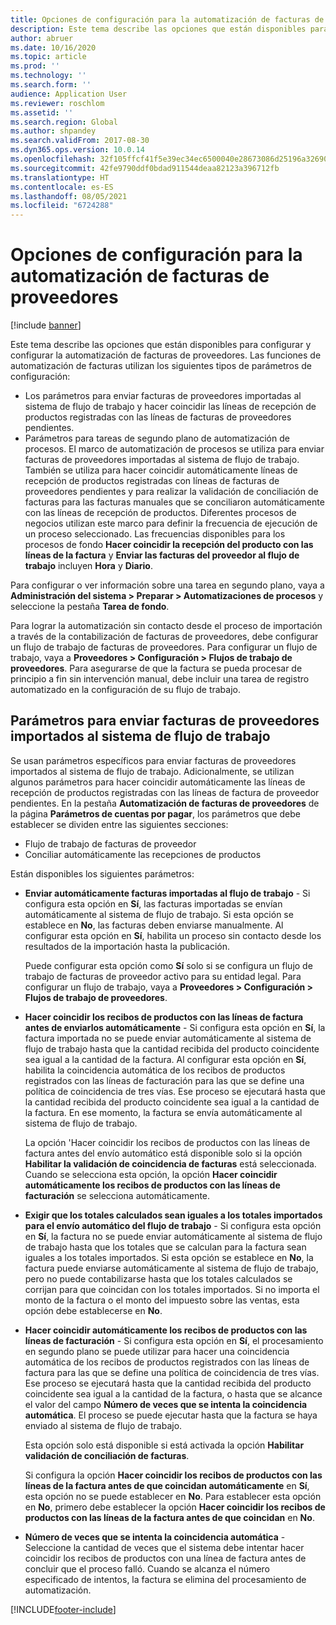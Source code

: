 ```yaml
---
title: Opciones de configuración para la automatización de facturas de proveedores (versión preliminar)
description: Este tema describe las opciones que están disponibles para configurar y configurar la automatización de facturas de proveedores.
author: abruer
ms.date: 10/16/2020
ms.topic: article
ms.prod: ''
ms.technology: ''
ms.search.form: ''
audience: Application User
ms.reviewer: roschlom
ms.assetid: ''
ms.search.region: Global
ms.author: shpandey
ms.search.validFrom: 2017-08-30
ms.dyn365.ops.version: 10.0.14
ms.openlocfilehash: 32f105ffcf41f5e39ec34ec6500040e28673086d25196a32690975ee0234ab43
ms.sourcegitcommit: 42fe9790ddf0bdad911544deaa82123a396712fb
ms.translationtype: HT
ms.contentlocale: es-ES
ms.lasthandoff: 08/05/2021
ms.locfileid: "6724288"
---
```

# <a name="setup-options-for-vendor-invoice-automation"></a>Opciones de configuración para la automatización de facturas de proveedores

[!include [banner](../includes/banner.md)]

Este tema describe las opciones que están disponibles para configurar y configurar la automatización de facturas de proveedores. Las funciones de automatización de facturas utilizan los siguientes tipos de parámetros de configuración:

- Los parámetros para enviar facturas de proveedores importadas al sistema de flujo de trabajo y hacer coincidir las líneas de recepción de productos registradas con las líneas de facturas de proveedores pendientes.
- Parámetros para tareas de segundo plano de automatización de procesos. El marco de automatización de procesos se utiliza para enviar facturas de proveedores importadas al sistema de flujo de trabajo. También se utiliza para hacer coincidir automáticamente líneas de recepción de productos registradas con líneas de facturas de proveedores pendientes y para realizar la validación de conciliación de facturas para las facturas manuales que se conciliaron automáticamente con las líneas de recepción de productos. Diferentes procesos de negocios utilizan este marco para definir la frecuencia de ejecución de un proceso seleccionado. Las frecuencias disponibles para los procesos de fondo **Hacer coincidir la recepción del producto con las líneas de la factura** y **Enviar las facturas del proveedor al flujo de trabajo** incluyen **Hora** y **Diario**.

Para configurar o ver información sobre una tarea en segundo plano, vaya a **Administración del sistema \> Preparar \> Automatizaciones de procesos** y seleccione la pestaña **Tarea de fondo**.

Para lograr la automatización sin contacto desde el proceso de importación a través de la contabilización de facturas de proveedores, debe configurar un flujo de trabajo de facturas de proveedores. Para configurar un flujo de trabajo, vaya a **Proveedores > Configuración > Flujos de trabajo de proveedores**. Para asegurarse de que la factura se pueda procesar de principio a fin sin intervención manual, debe incluir una tarea de registro automatizado en la configuración de su flujo de trabajo.

## <a name="parameters-for-submitting-imported-vendor-invoices-to-the-workflow-system"></a>Parámetros para enviar facturas de proveedores importados al sistema de flujo de trabajo

Se usan parámetros específicos para enviar facturas de proveedores importados al sistema de flujo de trabajo. Adicionalmente, se utilizan algunos parámetros para hacer coincidir automáticamente las líneas de recepción de productos registradas con las líneas de factura de proveedor pendientes. En la pestaña **Automatización de facturas de proveedores** de la página **Parámetros de cuentas por pagar**, los parámetros que debe establecer se dividen entre las siguientes secciones:

- Flujo de trabajo de facturas de proveedor
- Conciliar automáticamente las recepciones de productos

Están disponibles los siguientes parámetros:

- **Enviar automáticamente facturas importadas al flujo de trabajo** - Si configura esta opción en **Sí**, las facturas importadas se envían automáticamente al sistema de flujo de trabajo. Si esta opción se establece en **No**, las facturas deben enviarse manualmente. Al configurar esta opción en **Sí**, habilita un proceso sin contacto desde los resultados de la importación hasta la publicación.

    Puede configurar esta opción como **Sí** solo si se configura un flujo de trabajo de facturas de proveedor activo para su entidad legal. Para configurar un flujo de trabajo, vaya a **Proveedores \> Configuración \> Flujos de trabajo de proveedores**.

- **Hacer coincidir los recibos de productos con las líneas de factura antes de enviarlos automáticamente** - Si configura esta opción en **Sí**, la factura importada no se puede enviar automáticamente al sistema de flujo de trabajo hasta que la cantidad recibida del producto coincidente sea igual a la cantidad de la factura. Al configurar esta opción en **Sí**, habilita la coincidencia automática de los recibos de productos registrados con las líneas de facturación para las que se define una política de coincidencia de tres vías. Ese proceso se ejecutará hasta que la cantidad recibida del producto coincidente sea igual a la cantidad de la factura. En ese momento, la factura se envía automáticamente al sistema de flujo de trabajo.

    La opción 'Hacer coincidir los recibos de productos con las líneas de factura antes del envío automático está disponible solo si la opción **Habilitar la validación de coincidencia de facturas** está seleccionada. Cuando se selecciona esta opción, la opción **Hacer coincidir automáticamente los recibos de productos con las líneas de facturación** se selecciona automáticamente.

- **Exigir que los totales calculados sean iguales a los totales importados para el envío automático del flujo de trabajo** - Si configura esta opción en **Sí**, la factura no se puede enviar automáticamente al sistema de flujo de trabajo hasta que los totales que se calculan para la factura sean iguales a los totales importados. Si esta opción se establece en **No**, la factura puede enviarse automáticamente al sistema de flujo de trabajo, pero no puede contabilizarse hasta que los totales calculados se corrijan para que coincidan con los totales importados. Si no importa el monto de la factura o el monto del impuesto sobre las ventas, esta opción debe establecerse en **No**.
- **Hacer coincidir automáticamente los recibos de productos con las líneas de facturación** - Si configura esta opción en **Sí**, el procesamiento en segundo plano se puede utilizar para hacer una coincidencia automática de los recibos de productos registrados con las líneas de factura para las que se define una política de coincidencia de tres vías. Ese proceso se ejecutará hasta que la cantidad recibida del producto coincidente sea igual a la cantidad de la factura, o hasta que se alcance el valor del campo **Número de veces que se intenta la coincidencia automática**. El proceso se puede ejecutar hasta que la factura se haya enviado al sistema de flujo de trabajo.

    Esta opción solo está disponible si está activada la opción **Habilitar validación de conciliación de facturas**.

    Si configura la opción **Hacer coincidir los recibos de productos con las líneas de la factura antes de que coincidan automáticamente** en **Sí**, esta opción no se puede establecer en **No**. Para establecer esta opción en **No**, primero debe establecer la opción **Hacer coincidir los recibos de productos con las líneas de la factura antes de que coincidan** en **No**.

- **Número de veces que se intenta la coincidencia automática** - Seleccione la cantidad de veces que el sistema debe intentar hacer coincidir los recibos de productos con una línea de factura antes de concluir que el proceso falló. Cuando se alcanza el número especificado de intentos, la factura se elimina del procesamiento de automatización.



[!INCLUDE[footer-include](../../includes/footer-banner.md)]